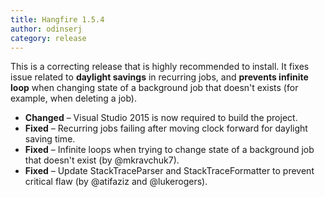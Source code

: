 ```yaml
---
title: Hangfire 1.5.4
author: odinserj
category: release
---
```


This is a correcting release that is highly recommended to install. It fixes issue related to **daylight savings** in recurring jobs, and **prevents infinite loop** when changing state of a background job that doesn't exists (for example, when deleting a job). 

* **Changed** – Visual Studio 2015 is now required to build the project.
* **Fixed** – Recurring jobs failing after moving clock forward for daylight saving time.
* **Fixed** – Infinite loops when trying to change state of a background job that doesn't exist (by @mkravchuk7).
* **Fixed** – Update StackTraceParser and StackTraceFormatter to prevent critical flaw (by @atifaziz and @lukerogers).
